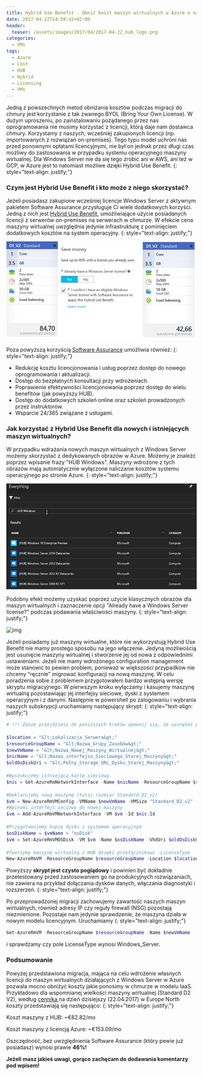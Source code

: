 ```yaml
---
title: Hybrid Use Benefit - Obniż koszt maszyn wirtualnych w Azure o nawet 40%
date: 2017-04-22T14:59:42+02:00
header:
  teaser: /assets/images/2017/04/2017-04-22_hub_logo.png
categories:
  - VMs
tags:
  - Azure
  - Cost
  - HUB
  - Hybrid
  - Licensing
  - VMs
---
```

Jedną z powszechnych metod obniżania kosztów podczas migracji do chmury jest korzystanie z tak zwanego BYOL (Bring Your Own License). W dużym uproszeniu, po zainstalowaniu pożądanego przez nas oprogramowania nie musimy korzystać z licencji, którą daje nam dostawca chmury. Korzystamy z naszych, wcześniej zakupionych licencji (np. importowanych z rozwiązań on-premises). Tego typu model uchroni nas przed ponownymi opłatami licencyjnymi, nie był on jednak przez długi czas możliwy do zastosowania w przypadku systemu operacyjnego maszyny wirtualnej. Dla Windows Server nie da się tego zrobić ani w AWS, ani też w GCP, w Azure jest to natomiast możliwe dzięki Hybrid Use Benefit.
{: style="text-align: justify;"}

### Czym jest Hybrid Use Benefit i kto może z niego skorzystać?

Jeżeli posiadasz zakupione wcześniej licencje Windows Server z aktywnym pakietem Software Assurance przysługuje Ci wiele dodatkowych korzyści. Jedną z nich jest <a href="https://azure.microsoft.com/pl-pl/pricing/hybrid-use-benefit/" target="_blank" rel="noopener noreferrer">Hybrid Use Benefit</a>, umożliwiające użycie posiadanych licencji z serwerów on-premises na serwerach w chmurze. W efekcie cena maszyny wirtualnej uwzględnia jedynie infrastrukturę z pominięciem dodatkowych kosztów na system operacyjny.
{: style="text-align: justify;"}

![img](assets/images/2017/04/2017.04.21_hybridUse.jpg)

Poza powyższą korzyścią <a href="https://www.microsoft.com/en-us/licensing/licensing-programs/faq-software-assurance.aspxhttps://www.microsoft.com/en-us/licensing/licensing-programs/faq-software-assurance.aspx" target="_blank" rel="noopener noreferrer">Software Assurance</a> umożliwia również:
{: style="text-align: justify;"}

- Redukcję kosztu licencjonowania i usług poprzez dostęp do nowego oprogramowania i aktualizacji.
- Dostęp do bezpłatnych konsultacji przy wdrożeniach.
- Poprawienie efektywności licencjonowania poprzez dostęp do wielu benefitów (jak powyższy HUB).
- Dostęp do dodatkowych szkoleń online oraz szkoleń prowadzonych przez instruktorów.
- Wsparcie 24/365 związane z usługami.

### Jak korzystać z Hybrid Use Benefit dla nowych i istniejących maszyn wirtualnych?

W przypadku wdrażania nowych maszyn wirtualnych z Windows Server możemy skorzystać z dedykowanych obrazów w Azure. Możemy je znaleźć poprzez wpisanie frazy "HUB Windows". Maszyny wdrożone z tych obrazów mają automatycznie wyłączone naliczanie kosztów systemu operacyjnego po stronie Azure.
{: style="text-align: justify;"}

![img](assets/images/2017/04/2017-04-22_hub.png)

Podobny efekt możemy uzyskać poprzez użycie klasycznych obrazów dla maszyn wirtualnych i zaznaczenie opcji "Already have a Windows Server license?" podczas podawania właściwości maszyny.
{: style="text-align: justify;"}

![img](2017/04/2017-04-22_saveMoney.png)

Jeżeli posiadamy już maszyny wirtualne, które nie wykorzystują Hybrid Use Benefit nie mamy prostego sposobu na jego włączenie. Jedyną możliwością jest usunięcie maszyny wirtualnej i stworzenie jej od nowa z odpowiednimi ustawieniami. Jeżeli nie mamy wdrożonego configuration management może stanowić to pewien problem, ponieważ w większości przypadków nie chcemy &#8220;ręcznie&#8221; migrować konfiguracji na nową maszynę. W celu poradzenia sobie z problemem przygotowałem bardzo wstępną wersję skryptu migracyjnego. W pierwszym kroku wyłączamy i kasujemy maszynę wirtualną pozostawiając jej interfejsy sieciowe, dyski z systemem operacyjnym i z danymi. Następnie w powershell po zalogowaniu i wybrania naszych subskrypcji uruchamiamy następujący skrypt:
{: style="text-align: justify;"}

```powershell
# !!! Zanim przejdziesz do poniższych kroków upewnij się, że usunąłeś poprzednią maszynę wirtualną z zachowaniem dysków.

$location = "&lt;Lokalizacja_Serwera&gt;"
$resourceGroupName = "&lt;Nazwa_Grupy_Zasobów&gt;"
$newVmName = "&lt;Nazwa_Nowej_Maszyny_Wirtualnej&gt;"
$nicName = "&lt;Nazwa_interfejsu_Sieciowego_Starej_Maszyny&gt;"
$oldOsDiskUri = "&lt;Pełny_Storage_URL_Dysku_Starej_Maszyny&gt;"

#Wyszukujemy istniejącą kartę sieciową
$nic = Get-AzureRmNetworkInterface -Name $nicName -ResourceGroupName $resourceGroupName

#Deklarujemy nową maszynę (tutaj rozmiar Standard_D2_v2)
$vm = New-AzureRmVMConfig -VMName $newVmName -VMSize "Standard_D2_v2"
#Wpinami interfejs seciowy do nowej maszyny
$vm = Add-AzureRmVMNetworkInterface -VM $vm -Id $nic.Id

#Przygotowujemy kopię dysku z systemem operacyjnym
$osDiskName = $vmName + "osDisk"
$vm = Set-AzureRmVMOSDisk -VM $vm -Name $osDiskName -VhdUri $oldOsDiskUri -CreateOption Attach -Windows

#Tworzymy maszynę wirtualną z HUB dzięki przełącznikowi -LicenseType
New-AzureRmVM -ResourceGroupName $resourceGroupName -Location $location -VM $vm -LicenseType "Windows_Server"
```

Powyższy **skrypt jest czysto poglądowy** i powinien być dokładnie przetestowany przed zastosowaniem go na produkcyjnych rozwiązaniach, nie zawiera na przykład dołączania dysków danych, włączania diagnostyki i rozszerzeń.
{: style="text-align: justify;"}

Po przeprowadzonej migracji zachowujemy zawartość naszych maszyn wirtualnych, również adresy IP czy reguły firewall (NSG) pozostają niezmienione. Pozostaje nam jedynie sprawdzenie, że maszyna działa w nowym modelu licencyjnym. Uruchamiamy
{: style="text-align: justify;"}

```powershell
Get-AzureRmVM -ResourceGroupName $resourceGroupName -Name $newVmName
```

i sprawdzamy czy pole LicenseType wynosi Windows_Server.

### Podsumowanie

Powyżej przedstawiona migracja, mająca na celu wdrożenie własnych licencji do maszyn wirtualnych działających z Windows Server w Azure pozwala mocno obniżyć koszty jakie ponosimy w chmurze w modelu IaaS. Przykładowo dla wspomnianej wielkości maszyny wirtualnej (Standard D2 V2), według <a href="https://azure.microsoft.com/en-us/pricing/details/virtual-machines/windows/" target="_blank" rel="noopener noreferrer">cennika </a>na dzień dzisiejszy (22.04.2017) w Europe North koszty przedstawiają się następująco:
{: style="text-align: justify;"}

Koszt maszyny z HUB: ~€82.82/mo

Koszt maszyny z licencją Azure: ~€153.09/mo

Oszczędność, bez uwzględnienia Software Assurance (który pewie już posiadasz) wynosi prawie **46%!**

**Jeżeli masz jakieś uwagi, gorąco zachęcam do dodawania komentarzy pod wpisem!**
